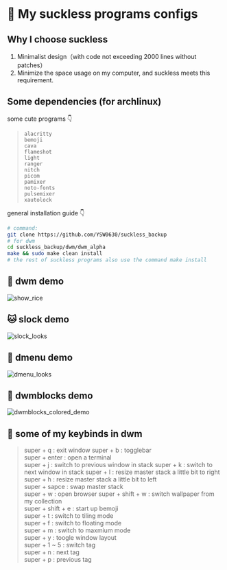 # **🚀 My suckless programs configs**

## **Why I choose suckless**
1. Minimalist design（with code not exceeding 2000 lines without patches）
2. Minimize the space usage on my computer, and suckless meets this requirement.

## **Some dependencies (for archlinux)**

some cute programs 👇
> ```alacritty```  
```bemoji```  
```cava```  
```flameshot```  
```light```  
```ranger```  
```nitch```  
```picom```  
```pamixer```  
```noto-fonts```  
```pulsemixer```  
```xautolock```  

general installation guide 👇
``` bash
# command:
git clone https://github.com/YSW0630/suckless_backup
# for dwm
cd suckless_backup/dwm/dwm_alpha
make && sudo make clean install
# the rest of suckless programs also use the command make install
```

## **🐧 dwm demo**
![show_rice](https://github.com/YSW0630/suckless_backup/assets/95664509/87b5630a-972a-46e7-b470-caf4e4e4542e)

## **🐱 slock demo**
![slock_looks](https://github.com/YSW0630/suckless_backup/assets/95664509/ea73e3e7-4574-49b2-a6c3-e762336df45f)

## **🐢 dmenu demo**
![dmenu_looks](https://github.com/YSW0630/suckless_backup/assets/95664509/6789c1c0-e8a6-4619-be25-21fd98e248ec)

## **🐬 dwmblocks demo**
![dwmblocks_colored_demo](https://github.com/user-attachments/assets/f4af7d1f-3840-457d-8c8e-ec21ea4c735c)

## **🤟 some of my keybinds in dwm**
> super + q : exit window
super + b : togglebar  
super + enter : open a terminal  
super + j : switch to previous window in stack
super + k : switch to next window in stack
super + l : resize master stack a little bit to right  
super + h : resize master stack a little bit to left  
super + sapce : swap master stack  
super + w : open browser
super + shift + w : switch wallpaper from my collection  
super + shift + e : start up bemoji  
super + t : switch to tiling mode  
super + f : switch to floating mode  
super + m : switch to maxmium mode  
super + y : toogle window layout  
super + 1 ~ 5 : switch tag  
super + n : next tag  
super + p : previous tag  
